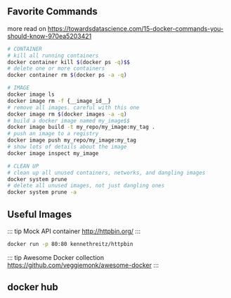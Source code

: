 <div align="center">
    <span class="iconify" data-icon="cib:docker" data-inline="false" width="120"></span>
</div>


## Favorite Commands

more read on <https://towardsdatascience.com/15-docker-commands-you-should-know-970ea5203421>

```bash
# CONTAINER
# kill all running containers
docker container kill $(docker ps -q)$$
# delete one or more containers
docker container rm $(docker ps -a -q)

# IMAGE
docker image ls
docker image rm -f {__image_id__}
# remove all images. careful with this one 
docker image rm $(docker images -a -q)
# build a docker image named my_image$$
docker image build -t my_repo/my_image:my_tag .
# push an image to a registry
docker image push my_repo/my_image:my_tag
# show lots of details about the image
docker image inspect my_image

# CLEAN UP
# clean up all unused containers, networks, and dangling images
docker system prune
# delete all unused images, not just dangling ones
docker system prune -a
```

## Useful Images

::: tip Mock API container
<http://httpbin.org/>
:::

```bash
docker run -p 80:80 kennethreitz/httpbin
```

::: tip Awesome Docker collection
<https://github.com/veggiemonk/awesome-docker>
:::

## docker hub
